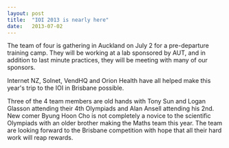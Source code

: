 ```yaml
---
layout: post
title:  "IOI 2013 is nearly here"
date:   2013-07-02
---
```


The team of four is gathering in Auckland on July 2 for a pre-departure training camp. They will be working at a lab sponsored by AUT, and in addition to last minute practices, they will be meeting with many of our sponsors.

Internet NZ, Solnet, VendHQ and Orion Health have all helped make this year's trip to the IOI in Brisbane possible.

Three of the 4 team members are old hands with Tony Sun and Logan Glasson attending their 4th Olympiads and Alan Ansell attending his 2nd. New comer Byung Hoon Cho     is not completely a novice to the scientific Olympiads with an older brother making the Maths team this year.
The team are looking forward to the Brisbane competition with hope that all their hard work will reap rewards.
